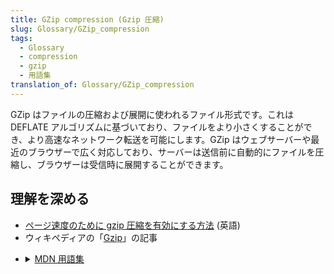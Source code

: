 ```yaml
---
title: GZip compression (Gzip 圧縮)
slug: Glossary/GZip_compression
tags:
  - Glossary
  - compression
  - gzip
  - 用語集
translation_of: Glossary/GZip_compression
---
```

GZip はファイルの圧縮および展開に使われるファイル形式です。これは DEFLATE アルゴリズムに基づいており、ファイルをより小さくすることができ、より高速なネットワーク転送を可能にします。GZip はウェブサーバーや最近のブラウザーで広く対応しており、サーバーは送信前に自動的にファイルを圧縮し、ブラウザーは受信時に展開することができます。

## 理解を深める

- [ページ速度のために gzip 圧縮を有効にする方法](https://varvy.com/pagespeed/enable-compression.html) (英語)
- ウィキペディアの「[Gzip](https://ja.wikipedia.org/wiki/Gzip)」の記事

<!---->

- <details><summary><a href="/ja/docs/Glossary">MDN 用語集</a></summary>{{ListSubpages("/ja/docs/Glossary/")}}</details>
